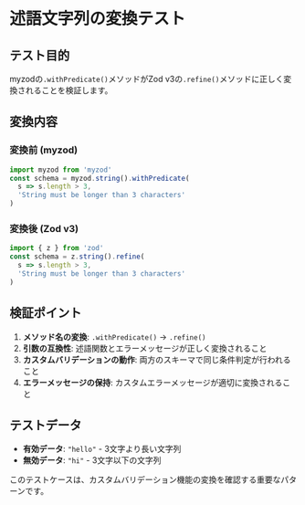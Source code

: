 # 述語文字列の変換テスト

## テスト目的

myzodの`.withPredicate()`メソッドがZod v3の`.refine()`メソッドに正しく変換されることを検証します。

## 変換内容

### 変換前 (myzod)
```typescript
import myzod from 'myzod'
const schema = myzod.string().withPredicate(
  s => s.length > 3,
  'String must be longer than 3 characters'
)
```

### 変換後 (Zod v3)
```typescript
import { z } from 'zod'
const schema = z.string().refine(
  s => s.length > 3,
  'String must be longer than 3 characters'
)
```

## 検証ポイント

1. **メソッド名の変換**: `.withPredicate()` → `.refine()`
2. **引数の互換性**: 述語関数とエラーメッセージが正しく変換されること
3. **カスタムバリデーションの動作**: 両方のスキーマで同じ条件判定が行われること
4. **エラーメッセージの保持**: カスタムエラーメッセージが適切に変換されること

## テストデータ

- **有効データ**: `"hello"` - 3文字より長い文字列
- **無効データ**: `"hi"` - 3文字以下の文字列

このテストケースは、カスタムバリデーション機能の変換を確認する重要なパターンです。